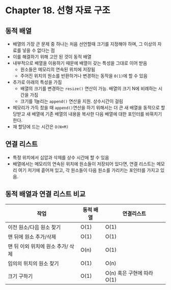 # Chapter 18. 선형 자료 구조

## 동적 배열

- 배열의 가장 큰 문제 중 하나는 처음 선언할때 크기를 지정해야 하며, 그 이상의 자료를 넣을 수 없다는 점
- 이를 해결하기 위해 고안 된 것이 동적 배열
- 내부적으로 배열을 이용하기 때문에 배열이 갖는 특성을 그대로 이어 받음
    - 원소들은 메모리의 연속된 위치에 저장됨
    - 주어진 위치의 원소를 반환하거나 변경하는 동작을 `O(1)`에 할 수 있음
- 추가로 아래의 특성을 가짐
    - 배열의 크기를 변경하는 `resize()` 연산이 가능. 배열의 크기 N에 비례하는 시간을 가짐
    - 크기를 1늘리는 `append()` 연산을 지원. 상수시간이 걸림
- 메모리가 가득 찼을 때 `append()`연산을 하기 위해서는 더 큰 새 배열을 동적으로 할당받고 새 배열에 기존 배열의 내용을 복사한 다음 배열에 대한 포인터를 바꿔치기 한다.
- 재 할당에 드는 시간은 `O(N+M)`

## 연결 리스트

- 특정 위치에서 십압과 삭제를 상수 시간에 할 수 있음
- 배열에서는 메모리의 연속된 위치에 원소들이 저장되어 있다면, 연결 리스트는 메모리 여기 저기에 흩어져 있고, 각 원소들이 다음 원소를 가리키는 포인터를 가지고 있음.

## 동적 배열과 연결 리스트 비교

| 작업 | 동적 배열 | 연결리스트 |
| --- | --- | --- |
| 이전 원소/다음 원소 찾기 | O(1) | O(1) |
| 맨 뒤에 원소 추가/삭제 | O(1) | O(1) |
| 맨 뒤 이외 위치에 원소 추가/ 삭제 | O(n) | O(1) |
| 임의의 위치의 원소 찾기 | O(1) | O(n) |
| 크기 구하기 | O(1) | O(n) 혹은 구현에 따라 O(1) |
